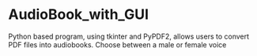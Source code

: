 # AudioBook_with_GUI
Python based program, using tkinter and PyPDF2, allows users to convert PDF files into audiobooks. Choose between a male or female voice
